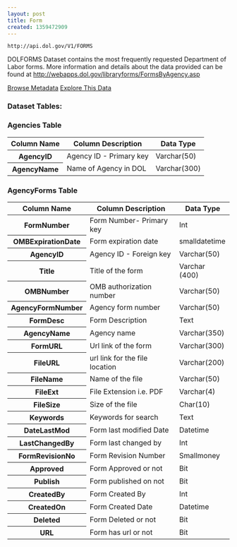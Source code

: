 ```yaml
---
layout: post
title: Form
created: 1359472909
---
```


```
http://api.dol.gov/V1/FORMS
```

<p>DOLFORMS Dataset contains the most frequently requested Department of Labor forms. More information and details about the data provided can be found at <a href="http://webapps.dol.gov/libraryforms/FormsByAgency.asp">http://webapps.dol.gov/libraryforms/FormsByAgency.asp</a></p>


<a href ="http://api.dol.gov/V1/FORMS/$metadata" class="button radius button_dataset">Browse Metadata</a>
<a href ="https://devtools.dol.gov/APISampler/Home/Index1?datasetName=DOL FORM" class="button radius button_dataset">Explore This Data</a>


### Dataset Tables:  
<h3>Agencies Table</h3>

<table>
	<thead>
		<tr>
			<th>Column Name</th>
			<th>Column Description</th>
			<th>Data Type</th>
		</tr>
	</thead>
	<tbody>
		<tr>
			<th>AgencyID</th>
			<td>Agency ID - Primary key</td>
			<td>Varchar(50)</td>
		</tr>
		<tr>
			<th>AgencyName</th>
			<td>Name of Agency in DOL</td>
			<td>Varchar(300)</td>
		</tr>
	</tbody>
</table>
<h3>AgencyForms Table</h3>

<table>
	<thead>
		<tr>
			<th>Column Name</th>
			<th>Column Description</th>
			<th>Data Type</th>
		</tr>
	</thead>
	<tbody>
		<tr>
			<th>FormNumber</th>
			<td>Form Number- Primary key</td>
			<td>Int</td>
		</tr>
		<tr>
			<th>OMBExpirationDate</th>
			<td>Form expiration date</td>
			<td>smalldatetime</td>
		</tr>
		<tr>
			<th>AgencyID</th>
			<td>Agency ID - Foreign key</td>
			<td>Varchar(50)</td>
		</tr>
		<tr>
			<th>Title</th>
			<td>Title of the form</td>
			<td>Varchar (400)</td>
		</tr>
		<tr>
			<th>OMBNumber</th>
			<td>OMB authorization number</td>
			<td>Varchar(50)</td>
		</tr>
		<tr>
			<th>AgencyFormNumber</th>
			<td>Agency form number</td>
			<td>Varchar(50)</td>
		</tr>
		<tr>
			<th>FormDesc</th>
			<td>Form Description</td>
			<td>Text</td>
		</tr>
		<tr>
			<th>AgencyName</th>
			<td>Agency name</td>
			<td>Varchar(350)</td>
		</tr>
		<tr>
			<th>FormURL</th>
			<td>Url link of the form</td>
			<td>Varchar(300)</td>
		</tr>
		<tr>
			<th>FileURL</th>
			<td>url link for the file location</td>
			<td>Varchar(200)</td>
		</tr>
		<tr>
			<th>FileName</th>
			<td>Name of the file</td>
			<td>Varchar(50)</td>
		</tr>
		<tr>
			<th>FileExt</th>
			<td>File Extension i.e. PDF</td>
			<td>Varchar(4)</td>
		</tr>
		<tr>
			<th>FileSize</th>
			<td>Size of the file</td>
			<td>Char(10)</td>
		</tr>
		<tr>
			<th>Keywords</th>
			<td>Keywords for search</td>
			<td>Text</td>
		</tr>
		<tr>
			<th>DateLastMod</th>
			<td>Form last modified Date</td>
			<td>Datetime</td>
		</tr>
		<tr>
			<th>LastChangedBy</th>
			<td>Form last changed by</td>
			<td>Int</td>
		</tr>
		<tr>
			<th>FormRevisionNo</th>
			<td>Form Revision Number</td>
			<td>Smallmoney</td>
		</tr>
		<tr>
			<th>Approved</th>
			<td>Form Approved or not</td>
			<td>Bit</td>
		</tr>
		<tr>
			<th>Publish</th>
			<td>Form published on not</td>
			<td>Bit</td>
		</tr>
		<tr>
			<th>CreatedBy</th>
			<td>Form Created By</td>
			<td>Int</td>
		</tr>
		<tr>
			<th>CreatedOn</th>
			<td>Form Created Date</td>
			<td>Datetime</td>
		</tr>
		<tr>
			<th>Deleted</th>
			<td>Form Deleted or not</td>
			<td>Bit</td>
		</tr>
		<tr>
			<th>URL</th>
			<td>Form has url or not</td>
			<td>Bit</td>
		</tr>
	</tbody>
</table>
